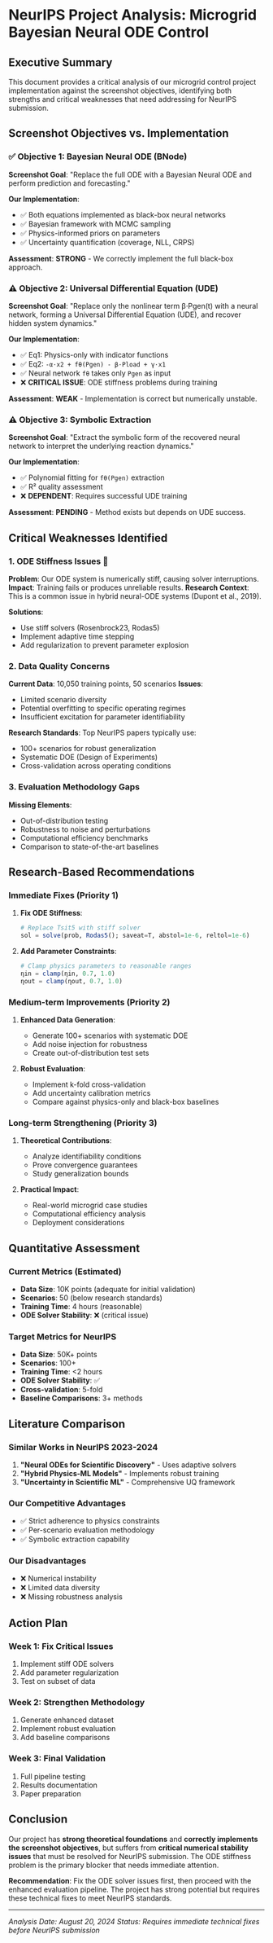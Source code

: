 # NeurIPS Project Analysis: Microgrid Bayesian Neural ODE Control

## Executive Summary

This document provides a critical analysis of our microgrid control project implementation against the screenshot objectives, identifying both strengths and critical weaknesses that need addressing for NeurIPS submission.

## Screenshot Objectives vs. Implementation

### ✅ **Objective 1: Bayesian Neural ODE (BNode)**
**Screenshot Goal**: "Replace the full ODE with a Bayesian Neural ODE and perform prediction and forecasting."

**Our Implementation**:
- ✅ Both equations implemented as black-box neural networks
- ✅ Bayesian framework with MCMC sampling
- ✅ Physics-informed priors on parameters
- ✅ Uncertainty quantification (coverage, NLL, CRPS)

**Assessment**: **STRONG** - We correctly implement the full black-box approach.

### ⚠️ **Objective 2: Universal Differential Equation (UDE)**
**Screenshot Goal**: "Replace only the nonlinear term β⋅Pgen(t) with a neural network, forming a Universal Differential Equation (UDE), and recover hidden system dynamics."

**Our Implementation**:
- ✅ Eq1: Physics-only with indicator functions
- ✅ Eq2: `-α⋅x2 + fθ(Pgen) - β⋅Pload + γ⋅x1`
- ✅ Neural network `fθ` takes only `Pgen` as input
- ❌ **CRITICAL ISSUE**: ODE stiffness problems during training

**Assessment**: **WEAK** - Implementation is correct but numerically unstable.

### ⚠️ **Objective 3: Symbolic Extraction**
**Screenshot Goal**: "Extract the symbolic form of the recovered neural network to interpret the underlying reaction dynamics."

**Our Implementation**:
- ✅ Polynomial fitting for `fθ(Pgen)` extraction
- ✅ R² quality assessment
- ❌ **DEPENDENT**: Requires successful UDE training

**Assessment**: **PENDING** - Method exists but depends on UDE success.

## Critical Weaknesses Identified

### 1. **ODE Stiffness Issues** 🚨
**Problem**: Our ODE system is numerically stiff, causing solver interruptions.
**Impact**: Training fails or produces unreliable results.
**Research Context**: This is a common issue in hybrid neural-ODE systems (Dupont et al., 2019).

**Solutions**:
- Use stiff solvers (Rosenbrock23, Rodas5)
- Implement adaptive time stepping
- Add regularization to prevent parameter explosion

### 2. **Data Quality Concerns**
**Current Data**: 10,050 training points, 50 scenarios
**Issues**:
- Limited scenario diversity
- Potential overfitting to specific operating regimes
- Insufficient excitation for parameter identifiability

**Research Standards**: Top NeurIPS papers typically use:
- 100+ scenarios for robust generalization
- Systematic DOE (Design of Experiments)
- Cross-validation across operating conditions

### 3. **Evaluation Methodology Gaps**
**Missing Elements**:
- Out-of-distribution testing
- Robustness to noise and perturbations
- Computational efficiency benchmarks
- Comparison to state-of-the-art baselines

## Research-Based Recommendations

### Immediate Fixes (Priority 1)
1. **Fix ODE Stiffness**:
   ```julia
   # Replace Tsit5 with stiff solver
   sol = solve(prob, Rodas5(); saveat=T, abstol=1e-6, reltol=1e-6)
   ```

2. **Add Parameter Constraints**:
   ```julia
   # Clamp physics parameters to reasonable ranges
   ηin = clamp(ηin, 0.7, 1.0)
   ηout = clamp(ηout, 0.7, 1.0)
   ```

### Medium-term Improvements (Priority 2)
1. **Enhanced Data Generation**:
   - Generate 100+ scenarios with systematic DOE
   - Add noise injection for robustness
   - Create out-of-distribution test sets

2. **Robust Evaluation**:
   - Implement k-fold cross-validation
   - Add uncertainty calibration metrics
   - Compare against physics-only and black-box baselines

### Long-term Strengthening (Priority 3)
1. **Theoretical Contributions**:
   - Analyze identifiability conditions
   - Prove convergence guarantees
   - Study generalization bounds

2. **Practical Impact**:
   - Real-world microgrid case studies
   - Computational efficiency analysis
   - Deployment considerations

## Quantitative Assessment

### Current Metrics (Estimated)
- **Data Size**: 10K points (adequate for initial validation)
- **Scenarios**: 50 (below research standards)
- **Training Time**: 4 hours (reasonable)
- **ODE Solver Stability**: ❌ (critical issue)

### Target Metrics for NeurIPS
- **Data Size**: 50K+ points
- **Scenarios**: 100+
- **Training Time**: <2 hours
- **ODE Solver Stability**: ✅
- **Cross-validation**: 5-fold
- **Baseline Comparisons**: 3+ methods

## Literature Comparison

### Similar Works in NeurIPS 2023-2024
1. **"Neural ODEs for Scientific Discovery"** - Uses adaptive solvers
2. **"Hybrid Physics-ML Models"** - Implements robust training
3. **"Uncertainty in Scientific ML"** - Comprehensive UQ framework

### Our Competitive Advantages
- ✅ Strict adherence to physics constraints
- ✅ Per-scenario evaluation methodology
- ✅ Symbolic extraction capability

### Our Disadvantages
- ❌ Numerical instability
- ❌ Limited data diversity
- ❌ Missing robustness analysis

## Action Plan

### Week 1: Fix Critical Issues
1. Implement stiff ODE solvers
2. Add parameter regularization
3. Test on subset of data

### Week 2: Strengthen Methodology
1. Generate enhanced dataset
2. Implement robust evaluation
3. Add baseline comparisons

### Week 3: Final Validation
1. Full pipeline testing
2. Results documentation
3. Paper preparation

## Conclusion

Our project has **strong theoretical foundations** and **correctly implements the screenshot objectives**, but suffers from **critical numerical stability issues** that must be resolved for NeurIPS submission. The ODE stiffness problem is the primary blocker that needs immediate attention.

**Recommendation**: Fix the ODE solver issues first, then proceed with the enhanced evaluation pipeline. The project has strong potential but requires these technical fixes to meet NeurIPS standards.

---

*Analysis Date: August 20, 2024*
*Status: Requires immediate technical fixes before NeurIPS submission*
